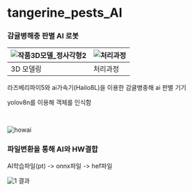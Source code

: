 # tangerine_pests_AI
### 감귤병해충 판별 AI 로봇

![작품3D모델_정사각형2](https://github.com/user-attachments/assets/561bceac-5aa4-4ca8-92ed-3836c5d8cd89) | ![처리과정](https://github.com/user-attachments/assets/4103ab83-3d87-4683-a295-9508ccc65937)
---|---|
3D 모델링 | 처리과정

라즈베리파이5와 ai가속기(Hailo8L)을 이용한 감귤병충해 ai 판별 기기

yolov8n를 이용해 객체를 인식함

<br />

![howai](https://github.com/user-attachments/assets/9f780004-55ea-4822-b853-405b9c2199ed)



### 파일변환을 통해 AI와 HW결합

  AI학습파일(pt) -> onnx파일 -> hef파일 

![1](https://github.com/user-attachments/assets/2e7b42cb-b431-4e3a-8386-ab1e7a63e2b2)
결과
